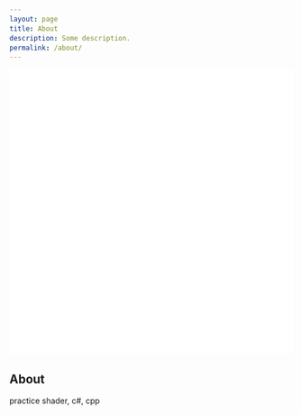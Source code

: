 ```yaml
---
layout: page
title: About
description: Some description.
permalink: /about/
---
```


![Alt text](https://github.com/Gasbebe/Gasbebe.github.io/blob/master/images/person.png)



## About
practice shader, c#, cpp

